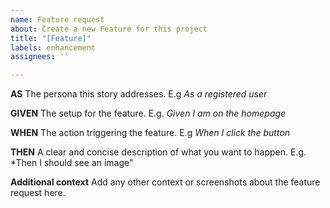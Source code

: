 ```yaml
---
name: Feature request
about: Create a new Feature for this project
title: "[Feature]"
labels: enhancement
assignees: ''

---
```

**AS**
The persona this story addresses. E.g *As a registered user*

**GIVEN**
The setup for the feature. E.g. *Given I am on the homepage*

**WHEN**
The action triggering the feature. E.g *When I click the button*

**THEN**
A clear and concise description of what you want to happen. E.g. *Then I should see an image"

**Additional context**
Add any other context or screenshots about the feature request here.